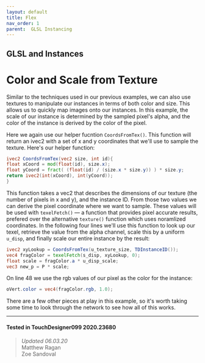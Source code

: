 ```yaml
---
layout: default
title: Flex
nav_order: 1
parent:  GLSL Instancing
---
```


## GLSL and Instances
# Color and Scale from Texture

Similar to the techniques used in our previous examples, we can also use textures to manipulate our instances in terms of both color and size. This allows us to quickly map images onto our instances. In this example, the scale of our instance is determined by the sampled pixel's alpha, and the color of the instance is derived by the color of the pixel.

Here we again use our helper fucntion `CoordsFromTex()`. This function will return an ivec2 with a set of x and y coordinates that we'll use to sample the texture. Here's our helper function:

```glsl
ivec2 CoordsFromTex(vec2 size, int id){
float xCoord = mod(float(id), size.x);
float yCoord = fract( (float(id) / (size.x * size.y)) ) * size.y;
return ivec2(int(xCoord), int(yCoord));
}
```

This function takes a vec2 that describes the dimensions of our texture (the number of pixels in x and y), and the instance ID. From those two values we can derive the pixel coordinate where we want to sample. These values will be used with `texelFetch()` — a function that provides pixel accurate results, prefered over the alternative `texture()` function which uses noramlized coordinates. In the following four lines we'll use this function to look up our texel, retrieve the value from the alpha channel, scale this by a uniform `u_disp`, and finally scale our entire instance by the result:

```glsl
ivec2 xyLookup = CoordsFromTex(u_texture_size, TDInstanceID());
vec4 fragColor = texelFetch(s_disp, xyLookup, 0);
float scale = fragColor.a * u_disp_scale;
vec3 new_p = P * scale;
```

On line 48 we use the rgb values of our pixel as the color for the instance:

```glsl
oVert.color = vec4(fragColor.rgb, 1.0);
```

There are a few other pieces at play in this example, so it's worth taking some time to look through the network to see how all of this works.

---

#### Tested in TouchDesigner099 2020.23680 
>*Updated 06.03.20*  
Matthew Ragan  
Zoe Sandoval  